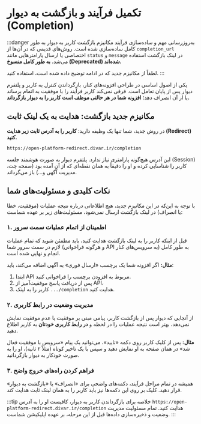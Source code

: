 # تکمیل فرآیند و بازگشت به دیوار (Completion)

:::danger به‌روزرسانی مهم و ساده‌سازی فرآیند
مکانیزم بازگشت کاربر به دیوار به طور کامل ساده‌سازی شده است. روش‌های قدیمی که در آن‌ها از `completion_url` اختصاصی یا ارسال پارامترهایی مانند `status` و `message` در لینک بازگشت استفاده می‌شد، **به طور کامل منسوخ (Deprecated) شده‌اند.**

لطفاً از مکانیزم جدید که در ادامه توضیح داده شده است، استفاده کنید.
:::

یکی از اصول اساسی در طراحی افزونه‌های کنار، بازگرداندن کنترل به کاربر و پلتفرم دیوار پس از پایان تعامل است. فرقی نمی‌کند کاربر فرآیند را با موفقیت به اتمام برساند یا از آن انصراف دهد؛ **افزونه شما در هر حالتی موظف است کاربر را به دیوار بازگرداند.**

## مکانیزم جدید بازگشت: هدایت به یک لینک ثابت

در روش جدید، شما تنها یک وظیفه دارید: **کاربر را به آدرس ثابت زیر هدایت (Redirect) کنید.**

```
https://open-platform-redirect.divar.ir/completion
```

این آدرس هیچ‌گونه پارامتری نیاز ندارد. پلتفرم دیوار به صورت هوشمند جلسه (Session) کاربر را شناسایی کرده و او را دقیقاً به همان نقطه‌ای که از آن آمده بود (صفحه چت، مدیریت آگهی و...) باز می‌گرداند.

## نکات کلیدی و مسئولیت‌های شما

با توجه به این‌که در این مکانیزم جدید، هیچ اطلاعاتی درباره نتیجه عملیات (موفقیت، خطا یا انصراف) در لینک بازگشت ارسال نمی‌شود، مسئولیت‌های زیر بر عهده شماست:

### ۱. اطمینان از اتمام عملیات سمت سرور

قبل از اینکه کاربر را به لینک بازگشت هدایت کنید، باید مطمئن شوید که تمام عملیات لازم در سمت سرور شما (و هرگونه فراخوانی API به سرویس‌های کنار) به طور کامل انجام و نهایی شده است.

**مثال:** اگر افزونه شما یک برچسب «ارسال فوری» به آگهی اضافه می‌کند، باید:

1.  ابتدا API مربوط به افزودن برچسب را فراخوانی کنید.
2.  پس از دریافت پاسخ موفقیت‌آمیز از API،
3.  کاربر را به لینک `.../completion` هدایت کنید.

### ۲. مدیریت وضعیت در رابط کاربری

از آنجایی که دیوار پس از بازگشت کاربر، پیامی مبنی بر موفقیت یا عدم موفقیت نمایش نمی‌دهد، بهتر است نتیجه عملیات را در لحظه و **در رابط کاربری خودتان** به کاربر اطلاع دهید.

**مثال:** پس از کلیک کاربر روی دکمه «تایید»، می‌توانید یک پیام «سرویس با موفقیت فعال شد» در همان صفحه به او نمایش دهید و سپس با یک تاخیر کوتاه (مثلاً ۲ ثانیه)، او را به صورت خودکار به دیوار بازگردانید.

### ۳. فراهم کردن راه‌های خروج واضح

همیشه در تمام مراحل فرآیند، دکمه‌های واضحی برای «انصراف» یا «بازگشت به دیوار» قرار دهید. کلیک بر روی این دکمه‌ها نیز باید کاربر را به همان لینک ثابت هدایت کند.

:::tip خلاصه
برای بازگرداندن کاربر به دیوار، کافیست او را به آدرس `https://open-platform-redirect.divar.ir/completion` هدایت کنید. تمام مسئولیت مدیریت وضعیت و ذخیره‌سازی داده‌ها قبل از این مرحله، بر عهده اپلیکیشن شماست.
:::
